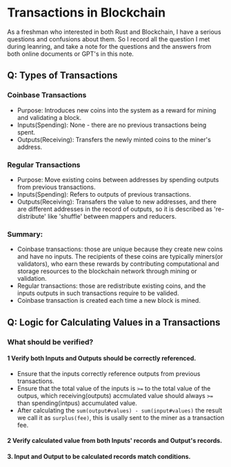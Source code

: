 # Transactions in Blockchain 
As a freshman who interested in both Rust and Blockchain, I have a serious questions and confusions about them. So I record all the question I met during leanring, and take a note for the questions and the answers from both online documents or GPT's in this note. 

## Q: Types of Transactions 
### Coinbase Transactions  
* Purpose: Introduces new coins into the system as a reward for mining and validating a block.
* Inputs(Spending): None - there are no previous transactions being spent. 
* Outputs(Receiving):  Transfers the newly minted coins to the miner's address. 

### Regular Transactions 
* Purpose: Move existing coins between addresses by spending outputs from previous transactions. 
* Inputs(Spending): Refers to outputs of previous transactions. 
* Outputs(Receiving): Transafers the value to new addresses, and there are different addresses in the record of outputs, so it is described as 're-distribute' like 'shuffle' between mappers and reducers.

### Summary: 
* Coinbase transactions: those are unique because they create new coins and have no inputs. The recipients of these coins are typically miners(or validators), who earn these rewards by contributing computational and storage resources to the blockchain network through mining or validation. 
* Regular transactions: those are redistribute existing coins, and the inputs outputs in such transactions require to be valided.
* Coinbase transaction is created each time a new block is mined.


## Q: Logic for Calculating Values in a Transactions
### What should be verified?
#### 1 Verify both Inputs and Outputs should be correctly referenced. 
* Ensure that the inputs correctly reference outputs from previous transactions. 
* Ensure that the total value of the inputs is `>=` to the total value of the outpus, which receiving(outputs) accmulated value should always `>=` than spending(intpus) accumulated value.
* After calculating the `sum(output#values) - sum(input#values)` the result we call it as  `surplus(fee)`, this is usally sent to the miner as a transaction fee.   

#### 2 Verify calculated value from both Inputs' records and Output's records. 

#### 3. Input and Output to be calculated records match conditions. 


